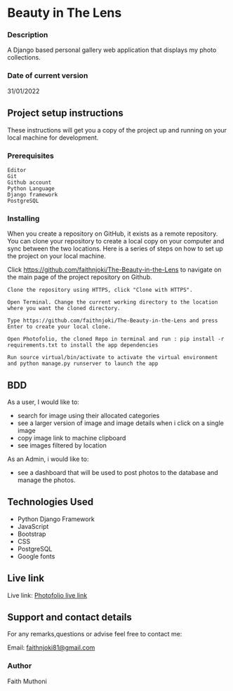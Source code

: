 # Beauty in The Lens


### Description

A Django based personal gallery web application that displays my photo collections.


### Date of current version

31/01/2022

## Project setup instructions

These instructions will get you a copy of the project up and running on your local machine for development.

### Prerequisites

```
Editor
Git
Github account
Python Language
Django framework
PostgreSQL
```

### Installing

When you create a repository on GitHub, it exists as a remote repository. You can clone your repository to create a local copy on your computer and sync between the two locations. Here is a series of steps on how to set up the project on your local machine.

Click  https://github.com/faithnjoki/The-Beauty-in-the-Lens  to navigate on the main page of the project repository on Github.

```
Clone the repository using HTTPS, click "Clone with HTTPS".
```

```
Open Terminal. Change the current working directory to the location where you want the cloned directory.
```

```
Type https://github.com/faithnjoki/The-Beauty-in-the-Lens and press Enter to create your local clone.

```

```
Open Photofolio, the cloned Repo in terminal and run : pip install -r requirements.txt to install the app dependencies

```

```
Run source virtual/bin/activate to activate the virtual environment and python manage.py runserver to launch the app

```

## BDD

As a user, I would like to:
-  search for image using their allocated categories
-  see a larger version of image and image details when i click on a single image
-  copy image link to machine clipboard
-  see images filtered by location

As an Admin, i would like to:
- see a dashboard that will be used to post photos to the database and manage the photos.

## Technologies Used

- Python Django Framework
- JavaScript
- Bootstrap
- CSS
- PostgreSQL
- Google fonts

## Live link
 
 Live link: [Photofolio live link](https://myphotofolio.herokuapp.com/)



## Support and contact details

For any remarks,questions or advise feel free to contact me:

Email: faithnjoki81@gmail.com

### Author
Faith Muthoni